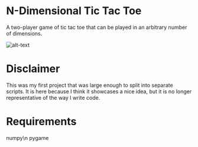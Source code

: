 # N-Dimensional Tic Tac Toe
A two-player game of tic tac toe that can be played in an arbitrary number of dimensions.

![alt-text](https://i.im.ge/2021/11/07/oEpLuW.gif)

# Disclaimer

This was my first project that was large enough to split into separate scripts.
It is here because I think it showcases a nice idea, but it is no longer representative of the way I write code.

# Requirements

numpy\n
pygame
